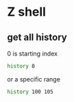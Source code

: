 # Z shell

## get all history

0 is starting index
```sh
history 0
```
or a specific range

```sh
history 100 105
```
